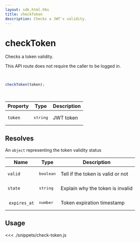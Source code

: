 ```yaml
---
layout: sdk.html.hbs
title: checkToken
description: Checks a JWT's validity.
---
```


# checkToken

Checks a token validity.

This API route does not require the caller to be logged in.

<br/>

```javascript
checkToken(token);
```

<br/>

| Property | Type              | Description |
| -------- | ----------------- | ----------- |
| `token`  | <pre>string</pre> | JWT token   |

## Resolves

An `object` representing the token validity status

| Name          | Type               | Description                       |
| ------------- | ------------------ | --------------------------------- |
| `valid`       | <pre>boolean</pre> | Tell if the token is valid or not |
| `state`       | <pre>string</pre>  | Explain why the token is invalid  |
|  `expires_at` | <pre>number</pre>  | Token expiration timestamp        |

## Usage

<<< ./snippets/check-token.js
